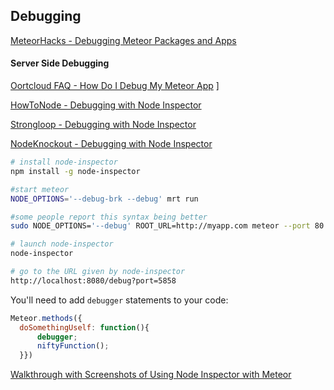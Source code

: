 ## Debugging  

[MeteorHacks - Debugging Meteor Packages and Apps](http://meteorhacks.com/debugging-meteor-packages-and-apps.html)  




#### Server Side Debugging  

[Oortcloud FAQ - How Do I Debug My Meteor App](https://github.com/oortcloud/unofficial-meteor-faq#how-do-i-debug-my-meteor-app)
]

[HowToNode - Debugging with Node Inspector](http://howtonode.org/debugging-with-node-inspector)  

[Strongloop - Debugging with Node Inspector](http://docs.strongloop.com/display/DOC/Debugging+with+Node+Inspector)  

[NodeKnockout - Debugging with Node Inspector](http://blog.nodeknockout.com/post/34843655876/debugging-with-node-inspector)


````sh
# install node-inspector
npm install -g node-inspector

#start meteor
NODE_OPTIONS='--debug-brk --debug' mrt run

#some people report this syntax being better
sudo NODE_OPTIONS='--debug' ROOT_URL=http://myapp.com meteor --port 80

# launch node-inspector
node-inspector

# go to the URL given by node-inspector
http://localhost:8080/debug?port=5858
````

You'll need to add ``debugger`` statements to your code:
````js
Meteor.methods({
  doSomethingUself: function(){
      debugger;
      niftyFunction();
  }})
````

[Walkthrough with Screenshots of Using Node Inspector with Meteor](https://github.com/meteor/meteor/issues/1411)  

